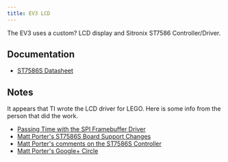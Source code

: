 ```yaml
---
title: EV3 LCD
---
```


The EV3 uses a custom? LCD display and Sitronix ST7586 Controller/Driver.

## Documentation

* [ST7586S Datasheet](http://pdf1.alldatasheet.com/datasheet-pdf/view/326182/SITRONIX/ST7586S.html)

## Notes

It appears that TI wrote the LCD driver for LEGO. Here is some info from the person that did the work.

- [Passing Time with the SPI Framebuffer Driver](https://elinux.org/images/1/19/Passing_Time_With_SPI_Framebuffer_Driver.pdf)
- [Matt Porter's ST7586S Board Support Changes](https://github.com/ohporter/linux/commits/st7586fb)
- [Matt Porter's comments on the ST7586S Controller](https://plus.google.com/+JamesKasper/posts/EtTj24hBao3)
- [Matt Porter's Google+ Circle](https://plus.google.com/108244279740379322507/posts/KfWiuzGRRKx)